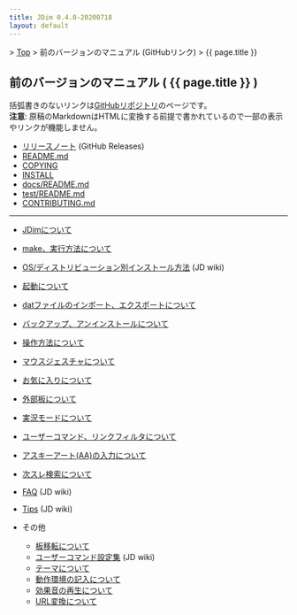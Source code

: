 ```yaml
---
title: JDim 0.4.0-20200718
layout: default
---
```

<!-- SPDX-License-Identifier: FSFAP OR GPL-2.0-or-later -->

&gt; [Top](../) &gt; 前のバージョンのマニュアル (GitHubリンク) &gt; {{ page.title }}


## 前のバージョンのマニュアル ( {{ page.title }} )

括弧書きのないリンクは[GitHubリポジトリ][gh]のページです。<br>
**注意**: 原稿のMarkdownはHTMLに変換する前提で書かれているので一部の表示やリンクが機能しません。

- [リリースノート][release-note] (GitHub Releases)
- [README.md][readme]
- [COPYING][copying]
- [INSTALL][install]
- [docs/README.md][docs-readme]
- [test/README.md][test-readme]
- [CONTRIBUTING.md][contributing]

---

- [JDimについて][about]
- [make、実行方法について][make]
- [OS/ディストリビューション別インストール方法][jdwiki-install] (JD wiki)
- [起動について][start]
- [datファイルのインポート、エクスポートについて][dat]
- [バックアップ、アンインストールについて][backup]

- [操作方法について][operation]
- [マウスジェスチャについて][mouse]

- [お気に入りについて][favorite]
- [外部板について][external]
- [実況モードについて][live]
- [ユーザーコマンド、リンクフィルタについて][usrcmd]
- [アスキーアート(AA)の入力について][asciiart]
- [次スレ検索について][next]

- [FAQ][jdwiki-faq] (JD wiki)
- [Tips][jdwiki-tips] (JD wiki)
- その他
  - [板移転について][move]
  - [ユーザーコマンド設定集][jdwiki-usrcmd] (JD wiki)
  - [テーマについて][skin]
  - [動作環境の記入について][environment]
  - [効果音の再生について][sound]
  - [URL変換について][urlreplace]

[gh]: https://github.com/JDimproved/JDim/tree/JDim-v0.4.0

[release-note]: https://github.com/JDimproved/JDim/releases/tag/JDim-v0.4.0
[readme]: https://github.com/JDimproved/JDim/blob/JDim-v0.4.0/README.md
[copying]: https://github.com/JDimproved/JDim/blob/JDim-v0.4.0/COPYING
[install]: https://github.com/JDimproved/JDim/blob/JDim-v0.4.0/INSTALL
[docs-readme]: https://github.com/JDimproved/JDim/blob/JDim-v0.4.0/docs/README.md
[test-readme]: https://github.com/JDimproved/JDim/blob/JDim-v0.4.0/test/README.md
[contributing]: https://github.com/JDimproved/JDim/blob/JDim-v0.4.0/CONTRIBUTING.md

[about]: https://github.com/JDimproved/JDim/blob/JDim-v0.4.0/docs/manual/about.md
[make]: https://github.com/JDimproved/JDim/blob/JDim-v0.4.0/docs/manual/make.md
[jdwiki-install]: https://ja.osdn.net/projects/jd4linux/wiki/OS%2F%E3%83%87%E3%82%A3%E3%82%B9%E3%83%88%E3%83%AA%E3%83%93%E3%83%A5%E3%83%BC%E3%82%B7%E3%83%A7%E3%83%B3%E5%88%A5%E3%82%A4%E3%83%B3%E3%82%B9%E3%83%88%E3%83%BC%E3%83%AB%E6%96%B9%E6%B3%95
[start]: https://github.com/JDimproved/JDim/blob/JDim-v0.4.0/docs/manual/start.md
[dat]: https://github.com/JDimproved/JDim/blob/JDim-v0.4.0/docs/manual/dat.md
[backup]: https://github.com/JDimproved/JDim/blob/JDim-v0.4.0/docs/manual/backup.md

[operation]: https://github.com/JDimproved/JDim/blob/JDim-v0.4.0/docs/manual/operation.md
[mouse]: https://github.com/JDimproved/JDim/blob/JDim-v0.4.0/docs/manual/mouse.md

[favorite]: https://github.com/JDimproved/JDim/blob/JDim-v0.4.0/docs/manual/favorite.md
[external]: https://github.com/JDimproved/JDim/blob/JDim-v0.4.0/docs/manual/external.md
[live]: https://github.com/JDimproved/JDim/blob/JDim-v0.4.0/docs/manual/live.md
[usrcmd]: https://github.com/JDimproved/JDim/blob/JDim-v0.4.0/docs/manual/usrcmd.md
[asciiart]: https://github.com/JDimproved/JDim/blob/JDim-v0.4.0/docs/manual/asciiart.md
[next]: https://github.com/JDimproved/JDim/blob/JDim-v0.4.0/docs/manual/next.md

[jdwiki-faq]: https://ja.osdn.net/projects/jd4linux/wiki/FAQ
[jdwiki-tips]: https://ja.osdn.net/projects/jd4linux/wiki/Tips
[move]: https://github.com/JDimproved/JDim/blob/JDim-v0.4.0/docs/manual/move.md
[jdwiki-usrcmd]: https://ja.osdn.net/projects/jd4linux/wiki/%E3%83%A6%E3%83%BC%E3%82%B6%E3%83%BC%E3%82%B3%E3%83%9E%E3%83%B3%E3%83%89%E8%A8%AD%E5%AE%9A%E9%9B%86
[skin]: https://github.com/JDimproved/JDim/blob/JDim-v0.4.0/docs/manual/skin.md
[environment]: https://github.com/JDimproved/JDim/blob/JDim-v0.4.0/docs/manual/environment.md
[sound]: https://github.com/JDimproved/JDim/blob/JDim-v0.4.0/docs/manual/sound.md
[urlreplace]: https://github.com/JDimproved/JDim/blob/JDim-v0.4.0/docs/manual/urlreplace.md
